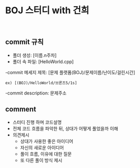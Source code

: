 # BOJ 스터디 with 건희
<br/>


## commit 규칙
- 폴더 생성: [이름.n주차] 
- 폴더 속 파일: [HelloWorld.cpp]

-commit 메세지 제목: [문제 플랫폼(BOJ)/문제이름/난이도/걸린시간]
```
ex) [(BOJ)/HelloWorld/브론즈5/1s]
```
-commit description: 문제주소

## comment
- 스터디 진행 하며 코드설명
- 전체 코드 흐름을 파악한 뒤, 상대가 어떻게 풀었을까 이해
- 의견제시
  -   상대가 사용한 좋은 아이디어
  -   자신의 새로운 아이디어
  -   풀이 흐름, 이유에 대한 질문
  -   또 다른 풀이 방식 제시
